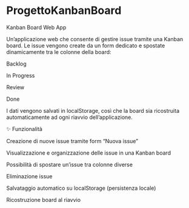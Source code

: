 # ProgettoKanbanBoard
Kanban Board Web App

Un’applicazione web che consente di gestire issue tramite una Kanban board.
Le issue vengono create da un form dedicato e spostate dinamicamente tra le colonne della board:

Backlog

In Progress

Review

Done

I dati vengono salvati in localStorage, così che la board sia ricostruita automaticamente ad ogni riavvio dell’applicazione.

✨ Funzionalità

Creazione di nuove issue tramite form “Nuova issue”

Visualizzazione e organizzazione delle issue in una Kanban board

Possibilità di spostare un’issue tra colonne diverse

Eliminazione issue

Salvataggio automatico su localStorage (persistenza locale)

Ricostruzione board al riavvio
